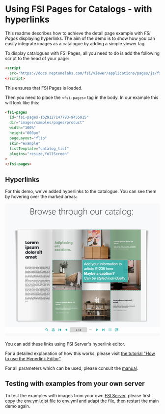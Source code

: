 # Using FSI Pages for Catalogs - with hyperlinks

This readme describes how to achieve the detail page example with _FSI Pages_ displaying hyperlinks.
The aim of the demo is to show how you can easily integrate images as a catalogue by adding a simple viewer tag.

To display catalogues with FSI Pages, all you need to do is add the following script
to the head of your page:

```html
<script
  src='https://docs.neptunelabs.com/fsi/viewer/applications/pages/js/fsipages.js'
</script>
```

This ensures that FSI Pages is loaded.

Then you need to place the `<fsi-pages>` tag in the body.
In our example this will look like this:

```html
<fsi-pages
  id="fsi-pages-1629127147793-9455915"
  dir="images/samples/pages/product"
  width="100%"
  height="600px"
  pageLayout="flip"
  skin="example"
  listTemplate="catalog_list"
  plugins="resize,fullScreen"
>
</fsi-pages>
```

## Hyperlinks

For this demo, we've added hyperlinks to the catalogue. You can see them by hovering over the marked areas:

![Config Image](readme-pages.png)

You can add these links using FSI Server's hyperlink editor.

For a detailed explanation of how this works, please visit [the tutorial "How to use the Hyperlink Editor"](https://www.neptunelabs.com/fsi-pages-js/how-to-use-the-hyperlink-editor/).

For all parameters which can be used, please consult the [manual](https://docs.neptunelabs.com/fsi-viewer/latest/fsi-pages).

## Testing with examples from your own server

To test the examples with images from your own [FSI Server](https://www.neptunelabs.com/fsi-server/), please first copy the env.yml.dist file to env.yml and adapt the file, then restart the main demo again.
